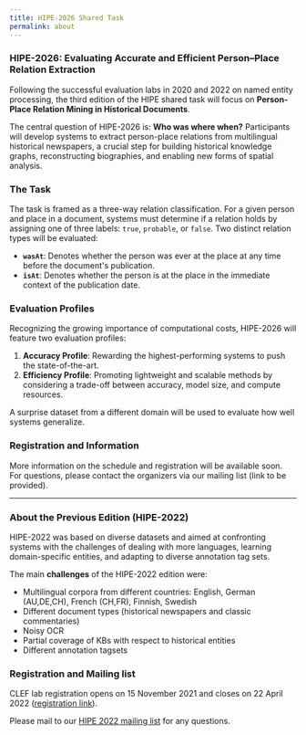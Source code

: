 ```yaml
---
title: HIPE-2026 Shared Task
permalink: about
---
```


### HIPE-2026: Evaluating Accurate and Efficient Person–Place Relation Extraction

Following the successful evaluation labs in 2020 and 2022 on named entity processing, the third edition of the HIPE shared task will focus on **Person-Place Relation Mining in Historical Documents**.

The central question of HIPE-2026 is: **Who was where when?** Participants will develop systems to extract person-place relations from multilingual historical newspapers, a crucial step for building historical knowledge graphs, reconstructing biographies, and enabling new forms of spatial analysis.

### The Task

The task is framed as a three-way relation classification. For a given person and place in a document, systems must determine if a relation holds by assigning one of three labels: `true`, `probable`, or `false`. Two distinct relation types will be evaluated:

- **`wasAt`**: Denotes whether the person was ever at the place at any time before the document's publication.
- **`isAt`**: Denotes whether the person is at the place in the immediate context of the publication date.

### Evaluation Profiles

Recognizing the growing importance of computational costs, HIPE-2026 will feature two evaluation profiles:

1.  **Accuracy Profile**: Rewarding the highest-performing systems to push the state-of-the-art.
2.  **Efficiency Profile**: Promoting lightweight and scalable methods by considering a trade-off between accuracy, model size, and compute resources.

A surprise dataset from a different domain will be used to evaluate how well systems generalize.

### Registration and Information

More information on the schedule and registration will be available soon. For questions, please contact the organizers via our mailing list (link to be provided).

---

### About the Previous Edition (HIPE-2022)

HIPE-2022 was based on diverse datasets and aimed at confronting systems with the challenges of dealing with more languages, learning domain-specific entities, and adapting to diverse annotation tag sets.

The main **challenges** of the HIPE-2022 edition were:

- Multilingual corpora from different countries: English, German (AU,DE,CH), French (CH,FR), Finnish, Swedish
- Different document types (historical newspapers and classic commentaries)
- Noisy OCR
- Partial coverage of KBs with respect to historical entities
- Different annotation tagsets

### Registration and Mailing list

CLEF lab registration opens on 15 November 2021 and closes on 22 April 2022 ([registration link](https://clef2022-labs-registration.dei.unipd.it/)).

Please mail to our [HIPE 2022 mailing list](https://groups.google.com/g/hipe-2022) for any questions.
